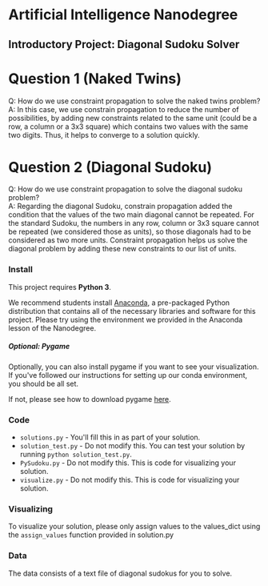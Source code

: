 # Artificial Intelligence Nanodegree
## Introductory Project: Diagonal Sudoku Solver

# Question 1 (Naked Twins)
Q: How do we use constraint propagation to solve the naked twins problem?  
A: In this case, we use constrain propagation to reduce the number of possibilities, by adding new constraints related to the same unit (could be a row, a column or a 3x3 square) which contains two values with the same two digits. Thus, it helps to converge to a solution quickly.

# Question 2 (Diagonal Sudoku)
Q: How do we use constraint propagation to solve the diagonal sudoku problem?  
A: Regarding the diagonal Sudoku, constrain propagation added the condition that the values of the two main diagonal cannot be repeated. For the standard Sudoku, the numbers in any row, column or 3x3 square cannot be repeated (we considered those as units), so those diagonals had to be considered as two more units. Constraint propagation helps us solve the diagonal problem by adding these new constraints to our list of units.

### Install

This project requires **Python 3**.

We recommend students install [Anaconda](https://www.continuum.io/downloads), a pre-packaged Python distribution that contains all of the necessary libraries and software for this project. 
Please try using the environment we provided in the Anaconda lesson of the Nanodegree.

##### Optional: Pygame

Optionally, you can also install pygame if you want to see your visualization. If you've followed our instructions for setting up our conda environment, you should be all set.

If not, please see how to download pygame [here](http://www.pygame.org/download.shtml).

### Code

* `solutions.py` - You'll fill this in as part of your solution.
* `solution_test.py` - Do not modify this. You can test your solution by running `python solution_test.py`.
* `PySudoku.py` - Do not modify this. This is code for visualizing your solution.
* `visualize.py` - Do not modify this. This is code for visualizing your solution.

### Visualizing

To visualize your solution, please only assign values to the values_dict using the ```assign_values``` function provided in solution.py

### Data

The data consists of a text file of diagonal sudokus for you to solve.